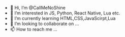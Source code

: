 - 👋 Hi, I’m @CallMeNoShine
- 👀 I’m interested in JS, Python, React Native, Lua etc.
- 🌱 I’m currently learning HTML,CSS,JavaScirpt,Lua
- 💞️ I’m looking to collaborate on ...
- 📫 How to reach me ...

<!---
CallMeNoShine/CallMeNoShine is a ✨ special ✨ repository because its `README.md` (this file) appears on your GitHub profile.
You can click the Preview link to take a look at your changes.
--->
